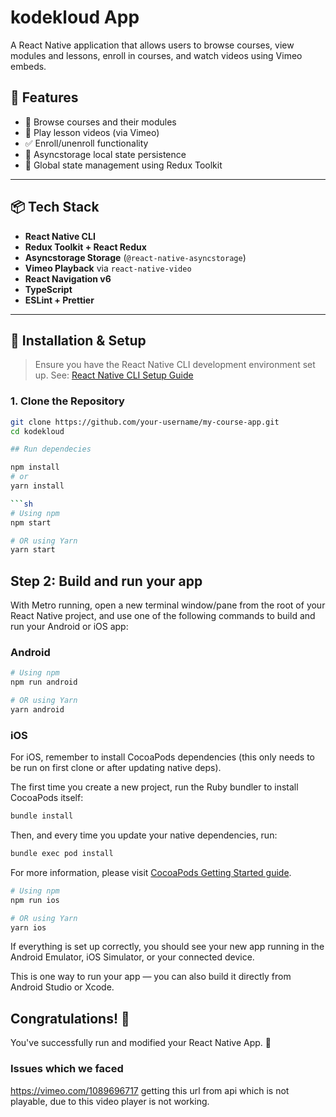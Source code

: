# kodekloud App

A React Native application that allows users to browse courses, view modules and lessons, enroll in courses, and watch videos using Vimeo embeds.

## 🚀 Features

- 📘 Browse courses and their modules
- 🎥 Play lesson videos (via Vimeo)
- ✅ Enroll/unenroll functionality
- 💾 Asyncstorage local state persistence
- 🧠 Global state management using Redux Toolkit

---

## 📦 Tech Stack

- **React Native CLI**
- **Redux Toolkit + React Redux**
- **Asyncstorage Storage** (`@react-native-asyncstorage`)
- **Vimeo Playback** via `react-native-video`
- **React Navigation v6**
- **TypeScript**
- **ESLint + Prettier**

---

## 🔧 Installation & Setup

> Ensure you have the React Native CLI development environment set up.
> See: [React Native CLI Setup Guide](https://reactnative.dev/docs/environment-setup)

### 1. Clone the Repository

````bash
git clone https://github.com/your-username/my-course-app.git
cd kodekloud

## Run dependecies

npm install
# or
yarn install

```sh
# Using npm
npm start

# OR using Yarn
yarn start
````

## Step 2: Build and run your app

With Metro running, open a new terminal window/pane from the root of your React Native project, and use one of the following commands to build and run your Android or iOS app:

### Android

```sh
# Using npm
npm run android

# OR using Yarn
yarn android
```

### iOS

For iOS, remember to install CocoaPods dependencies (this only needs to be run on first clone or after updating native deps).

The first time you create a new project, run the Ruby bundler to install CocoaPods itself:

```sh
bundle install
```

Then, and every time you update your native dependencies, run:

```sh
bundle exec pod install
```

For more information, please visit [CocoaPods Getting Started guide](https://guides.cocoapods.org/using/getting-started.html).

```sh
# Using npm
npm run ios

# OR using Yarn
yarn ios
```

If everything is set up correctly, you should see your new app running in the Android Emulator, iOS Simulator, or your connected device.

This is one way to run your app — you can also build it directly from Android Studio or Xcode.

## Congratulations! :tada:

You've successfully run and modified your React Native App. :partying_face:

### Issues which we faced

https://vimeo.com/1089696717
getting this url from api which is not playable, due to this video player is not working.
